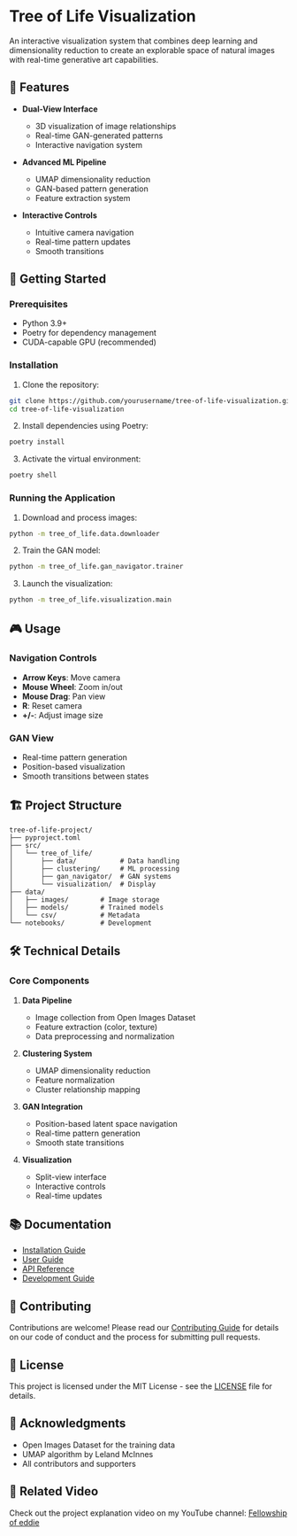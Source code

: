 # Tree of Life Visualization

An interactive visualization system that combines deep learning and dimensionality reduction to create an explorable space of natural images with real-time generative art capabilities.

## 🌟 Features

- **Dual-View Interface**
  - 3D visualization of image relationships
  - Real-time GAN-generated patterns
  - Interactive navigation system

- **Advanced ML Pipeline**
  - UMAP dimensionality reduction
  - GAN-based pattern generation
  - Feature extraction system

- **Interactive Controls**
  - Intuitive camera navigation
  - Real-time pattern updates
  - Smooth transitions

## 🚀 Getting Started

### Prerequisites

- Python 3.9+
- Poetry for dependency management
- CUDA-capable GPU (recommended)

### Installation

1. Clone the repository:
```bash
git clone https://github.com/yourusername/tree-of-life-visualization.git
cd tree-of-life-visualization
```

2. Install dependencies using Poetry:
```bash
poetry install
```

3. Activate the virtual environment:
```bash
poetry shell
```

### Running the Application

1. Download and process images:
```bash
python -m tree_of_life.data.downloader
```

2. Train the GAN model:
```bash
python -m tree_of_life.gan_navigator.trainer
```

3. Launch the visualization:
```bash
python -m tree_of_life.visualization.main
```

## 🎮 Usage

### Navigation Controls
- **Arrow Keys**: Move camera
- **Mouse Wheel**: Zoom in/out
- **Mouse Drag**: Pan view
- **R**: Reset camera
- **+/-**: Adjust image size

### GAN View
- Real-time pattern generation
- Position-based visualization
- Smooth transitions between states

## 🏗️ Project Structure

```
tree-of-life-project/
├── pyproject.toml      
├── src/
│   └── tree_of_life/
│       ├── data/           # Data handling
│       ├── clustering/     # ML processing
│       ├── gan_navigator/  # GAN systems
│       └── visualization/  # Display
├── data/
│   ├── images/        # Image storage
│   ├── models/        # Trained models
│   └── csv/           # Metadata
└── notebooks/         # Development
```

## 🛠️ Technical Details

### Core Components

1. **Data Pipeline**
   - Image collection from Open Images Dataset
   - Feature extraction (color, texture)
   - Data preprocessing and normalization

2. **Clustering System**
   - UMAP dimensionality reduction
   - Feature normalization
   - Cluster relationship mapping

3. **GAN Integration**
   - Position-based latent space navigation
   - Real-time pattern generation
   - Smooth state transitions

4. **Visualization**
   - Split-view interface
   - Interactive controls
   - Real-time updates

## 📚 Documentation

- [Installation Guide](docs/installation.md)
- [User Guide](docs/usage.md)
- [API Reference](docs/api.md)
- [Development Guide](docs/development.md)

## 🤝 Contributing

Contributions are welcome! Please read our [Contributing Guide](CONTRIBUTING.md) for details on our code of conduct and the process for submitting pull requests.

## 📄 License

This project is licensed under the MIT License - see the [LICENSE](LICENSE) file for details.

## 🙏 Acknowledgments

- Open Images Dataset for the training data
- UMAP algorithm by Leland McInnes
- All contributors and supporters

## 🎥 Related Video

Check out the project explanation video on my YouTube channel: [Fellowship of eddie](https://www.youtube.com/@TheFellowshipofEddie)
